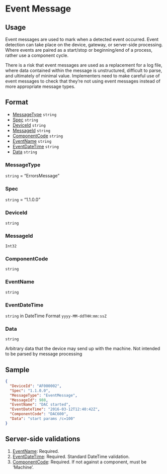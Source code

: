 # Event Message
## Usage
Event messages are used to mark when a detected event occurred. Event detection can take place on the device, gateway, or server-side processing. Where events are paired as a start/stop or beginning/end of a process, rather use a component cycle.

There is a risk that event messages are used as a replacement for a log file, where data contained within the message is unstructured, difficult to parse, and ultimately of minimal value. Implementers need to make careful use of event messages to check that they’re not using event messages instead of more appropriate message types.
## Format
* [MessageType](#messagetype) ```string```
* [Spec](#spec) ```string```
* [DeviceId](#deviceid) ```string```
* [MessageId](#messageid) ```string```
* [ComponentCode](#componentcode) ```string```
* [EventName](#eventname) ```string```
* [EventDateTime](#eventdatetime) ```string```
* [Data](#data) ```string```

### MessageType
```string``` = “ErrorsMessage”
### Spec
```string``` = “1.1.0.0”
### DeviceId
```string``` 
### MessageId
```Int32```
### ComponentCode 
```string```
### EventName
```string```
### EventDateTime
```string``` in DateTime Format ```yyyy-MM-ddTHH:mm:ssZ```
### Data
```string```

Arbitrary data that the device may send up with the machine. Not intended to be parsed by message processing
## Sample
```JSON
{
  "DeviceId": "AF000002",
  "Spec": "1.1.0.0",
  "MessageType": "EventMessage",
  "MessageId": 988,
  "EventName": "DAC started",
  "EventDateTime": "2016-03-12T12:40:42Z",
  "ComponentCode": "DAC600",
  "Data": "start params /c=100"
}
```
## Server-side validations
1.	[EventName](#eventname): Required.
2.	[EventDateTime](#eventdatetime): Required. Standard DateTime validation.
3.	[ComponentCode](#componentcode): Required. If not against a component, must be ‘Machine’.


